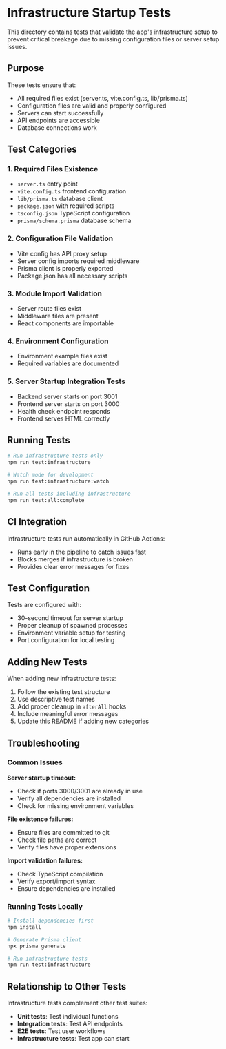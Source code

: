 # Infrastructure Startup Tests

This directory contains tests that validate the app's infrastructure setup to prevent critical breakage due to missing configuration files or server setup issues.

## Purpose

These tests ensure that:

- All required files exist (server.ts, vite.config.ts, lib/prisma.ts)
- Configuration files are valid and properly configured
- Servers can start successfully
- API endpoints are accessible
- Database connections work

## Test Categories

### 1. Required Files Existence

- `server.ts` entry point
- `vite.config.ts` frontend configuration
- `lib/prisma.ts` database client
- `package.json` with required scripts
- `tsconfig.json` TypeScript configuration
- `prisma/schema.prisma` database schema

### 2. Configuration File Validation

- Vite config has API proxy setup
- Server config imports required middleware
- Prisma client is properly exported
- Package.json has all necessary scripts

### 3. Module Import Validation

- Server route files exist
- Middleware files are present
- React components are importable

### 4. Environment Configuration

- Environment example files exist
- Required variables are documented

### 5. Server Startup Integration Tests

- Backend server starts on port 3001
- Frontend server starts on port 3000
- Health check endpoint responds
- Frontend serves HTML correctly

## Running Tests

```bash
# Run infrastructure tests only
npm run test:infrastructure

# Watch mode for development
npm run test:infrastructure:watch

# Run all tests including infrastructure
npm run test:all:complete
```

## CI Integration

Infrastructure tests run automatically in GitHub Actions:

- Runs early in the pipeline to catch issues fast
- Blocks merges if infrastructure is broken
- Provides clear error messages for fixes

## Test Configuration

Tests are configured with:

- 30-second timeout for server startup
- Proper cleanup of spawned processes
- Environment variable setup for testing
- Port configuration for local testing

## Adding New Tests

When adding new infrastructure tests:

1. Follow the existing test structure
2. Use descriptive test names
3. Add proper cleanup in `afterAll` hooks
4. Include meaningful error messages
5. Update this README if adding new categories

## Troubleshooting

### Common Issues

**Server startup timeout:**

- Check if ports 3000/3001 are already in use
- Verify all dependencies are installed
- Check for missing environment variables

**File existence failures:**

- Ensure files are committed to git
- Check file paths are correct
- Verify files have proper extensions

**Import validation failures:**

- Check TypeScript compilation
- Verify export/import syntax
- Ensure dependencies are installed

### Running Tests Locally

```bash
# Install dependencies first
npm install

# Generate Prisma client
npx prisma generate

# Run infrastructure tests
npm run test:infrastructure
```

## Relationship to Other Tests

Infrastructure tests complement other test suites:

- **Unit tests**: Test individual functions
- **Integration tests**: Test API endpoints
- **E2E tests**: Test user workflows
- **Infrastructure tests**: Test app can start

